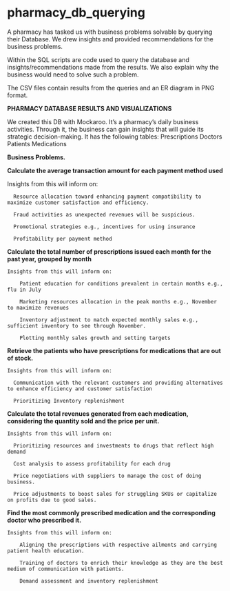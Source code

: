 # pharmacy_db_querying
A pharmacy has tasked us with business problems solvable by querying their Database. We drew insights and provided recommendations for the business problems.

Within the SQL scripts are code used to query the database and insights/recommendations made from the results.
We also explain why the business would need to solve such a problem.

The CSV files contain results from the queries and an ER diagram in PNG format.

**PHARMACY DATABASE RESULTS AND VISUALIZATIONS**

We created this DB with Mockaroo. It’s a pharmacy’s daily business activities. Through it, the business can gain insights that will guide its strategic decision-making.
It has the following tables:
  Prescriptions
  Doctors
  Patients
  Medications

**Business Problems.**

**Calculate the average transaction amount for each payment method used**
 
  Insights from this will inform on:
     
      Resource allocation toward enhancing payment compatibility to maximize customer satisfaction and efficiency.
    
      Fraud activities as unexpected revenues will be suspicious.
     
      Promotional strategies e.g., incentives for using insurance
     
      Profitability per payment method

**Calculate the total number of prescriptions issued each month for the past year, grouped by month**
    
    Insights from this will inform on:
      
        Patient education for conditions prevalent in certain months e.g., flu in July
       
        Marketing resources allocation in the peak months e.g., November to maximize revenues
       
        Inventory adjustment to match expected monthly sales e.g., sufficient inventory to see through November.
      
        Plotting monthly sales growth and setting targets

**Retrieve the patients who have prescriptions for medications that are out of stock.**
   
    Insights from this will inform on:
     
      Communication with the relevant customers and providing alternatives to enhance efficiency and customer satisfaction
      
      Prioritizing Inventory replenishment

**Calculate the total revenues generated from each medication, considering the quantity sold and the price per unit.**
   
    Insights from this will inform on:
     
      Prioritizing resources and investments to drugs that reflect high demand
     
      Cost analysis to assess profitability for each drug
      
      Price negotiations with suppliers to manage the cost of doing business.
     
      Price adjustments to boost sales for struggling SKUs or capitalize on profits due to good sales.

**Find the most commonly prescribed medication and the corresponding doctor who prescribed it.**
    
    Insights from this will inform on:
        
        Aligning the prescriptions with respective ailments and carrying patient health education.
        
        Training of doctors to enrich their knowledge as they are the best medium of communication with patients.
        
        Demand assessment and inventory replenishment

